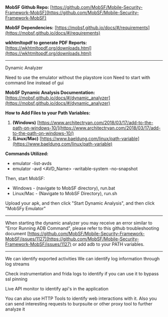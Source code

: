 
**MobSF Github Repo:** [https://github.com/MobSF/Mobile-Security-Framework-MobSF](https://github.com/MobSF/Mobile-Security-Framework-MobSF)

**MobSF Dependencies:** [https://mobsf.github.io/docs/#/requirements](https://mobsf.github.io/docs/#/requirements)

**wkhtmltopdf to generate PDF Reports:** [https://wkhtmltopdf.org/downloads.html](https://wkhtmltopdf.org/downloads.html)


---------

Dynamic Analyzer

Need to use the emulator without the playstore icon
Need to start with command line instead of gui

**MobSF Dynamic Analysis Documentation:** [https://mobsf.github.io/docs/#/dynamic_analyzer](https://mobsf.github.io/docs/#/dynamic_analyzer)

**How to Add Files to your Path Variables:**

1. **(Windows)** [https://www.architectryan.com/2018/03/17/add-to-the-path-on-windows-10/](https://www.architectryan.com/2018/03/17/add-to-the-path-on-windows-10/)
2. **(Linux/Mac)** [https://www.baeldung.com/linux/path-variable](https://www.baeldung.com/linux/path-variable)

**Commands Utilized:**

- emulator -list-avds
- emulator -avd <AVD_Name> -writable-system -no-snapshot

Then, start MobSF:

- Windows - (navigate to MobSF directory), run.bat
- Linux/Mac - (Navigate to MobSF Directory), run.sh

Upload your apk, and then click "Start Dynamic Analysis", and then click "MobSFy Emulator"

  

---

  

When starting the dynamic analyzer you may receive an error similar to "Error Running ADB Command", please refer to this github troubleshooting document [https://github.com/MobSF/Mobile-Security-Framework-MobSF/issues/1127](https://github.com/MobSF/Mobile-Security-Framework-MobSF/issues/1127) or add adb to your PATH variables.

-------

We can identify exported activities
We can identify log information through log streams

Check instrumentation and frida logs to identify if you can use it to bypass ssl pinning 

Live API monitor to identify api's in the application

You can also use HTTP Tools to identify web interactions with it. Also you can send interesting requests to burpsuite or other proxy tool to further analyze it